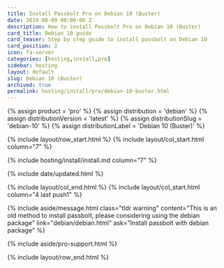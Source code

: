 ```yaml
---
title: Install Passbolt Pro on Debian 10 (Buster)
date: 2019-08-09 00:00:00 Z
description: How to install Passbolt Pro on Debian 10 (Buster)
card_title: Debian 10 guide
card_teaser: Step by step guide to install passbolt on Debian 10
card_position: 2
icon: fa-server
categories: [hosting,install,pro]
sidebar: hosting
layout: default
slug: Debian 10 (Buster)
archived: true
permalink: hosting/install/pro/debian-10-buster.html
---
```


{% assign product = 'pro' %}
{% assign distribution = 'debian' %}
{% assign distributionVersion = 'latest' %}
{% assign distributionSlug = 'debian-10' %}
{% assign distributionLabel = 'Debian 10 (Buster)' %}

{% include layout/row_start.html %}
{% include layout/col_start.html column="7" %}

{% include hosting/install/install.md column="7" %}

{% include date/updated.html %}

{% include layout/col_end.html %}
{% include layout/col_start.html column="4 last push1" %}

{% include aside/message.html
    class="tldr warning"
    content="This is an old method to install passbolt, please considering using the debian package"
    link="debian/debian.html"
    ask="Install passbolt with debian package"
%}

{% include aside/pro-support.html %}

{% include layout/row_end.html %}

